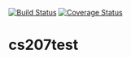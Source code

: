 [![Build Status](https://travis-ci.org/zlhlianne/cs207test.svg?branch=master)](https://travis-ci.org/zlhlianne/cs207test.svg?branch=master)
[![Coverage Status](https://codecov.io/gh/zlhlianne/cs207test/branch/master/graph/badge.svg)](https://codecov.io/gh/zlhlianne/cs207test)
# cs207test
